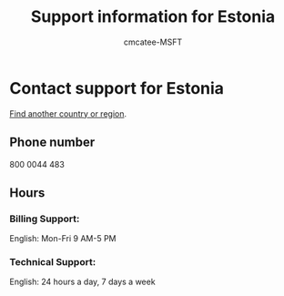 ﻿---                                
title: Support information for Estonia
author: cmcatee-MSFT
ms.author: cmcatee
manager: mnirkhe
audience: Admin
ms.topic: reference
ms.service: o365-administration
localization_priority: Priority
description: Learn how to contact support for your country or region.
ROBOTS: NOINDEX, NOFOLLOW
---

# Contact support for Estonia

[Find another country or region](../contact-support-for-business-products.md).

## Phone number
800 0044 483

## Hours
### Billing Support:

English: Mon-Fri 9 AM-5 PM

### Technical Support:

English: 24 hours a day, 7 days a week